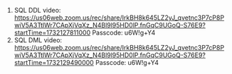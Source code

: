 1. SQL DDL
    video: https://us06web.zoom.us/rec/share/IrkBH8k645LZ2yJ_qvetnc3P7cP8PwiV5A3TtlWr7CApXjVqXz_N4Bl9l95HD0lP.fnGqC9UGoQ-S76E9?startTime=1732127811000
    Passcode: u6W!g+Y4 
2. SQL DML
    video: https://us06web.zoom.us/rec/share/IrkBH8k645LZ2yJ_qvetnc3P7cP8PwiV5A3TtlWr7CApXjVqXz_N4Bl9l95HD0lP.fnGqC9UGoQ-S76E9?startTime=1732129490000
    Passcode: u6W!g+Y4